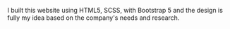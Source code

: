 I built this website using HTML5, SCSS, with Bootstrap 5 and the design is fully my idea based on the company's needs and research.
